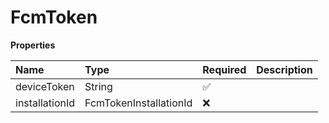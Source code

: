 # FcmToken

**Properties**

| Name           | Type                   | Required | Description |
| :------------- | :--------------------- | :------- | :---------- |
| deviceToken    | String                 | ✅       |             |
| installationId | FcmTokenInstallationId | ❌       |             |
